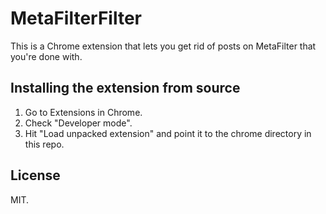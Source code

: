 MetaFilterFilter
================

This is a Chrome extension that lets you get rid of posts on MetaFilter that you're done with.

Installing the extension from source
------------------------------------

1. Go to Extensions in Chrome.
2. Check "Developer mode".
3. Hit "Load unpacked extension" and point it to the chrome directory in this repo.

License
-------

MIT.
